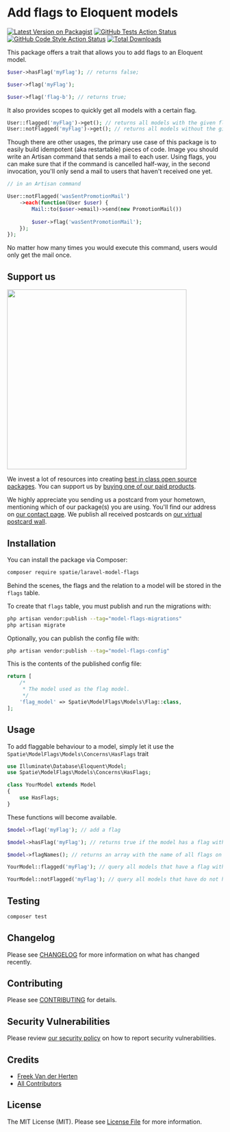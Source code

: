 # Add flags to Eloquent models

[![Latest Version on Packagist](https://img.shields.io/packagist/v/spatie/laravel-model-flags.svg?style=flat-square)](https://packagist.org/packages/spatie/laravel-model-flags)
[![GitHub Tests Action Status](https://img.shields.io/github/workflow/status/spatie/laravel-model-flags/run-tests?label=tests)](https://github.com/spatie/laravel-model-flags/actions?query=workflow%3Arun-tests+branch%3Amain)
[![GitHub Code Style Action Status](https://img.shields.io/github/workflow/status/spatie/laravel-model-flags/Fix%20PHP%20code%20style%20issues?label=code%20style)](https://github.com/spatie/laravel-model-flags/actions?query=workflow%3A"Fix+PHP+code+style+issues"+branch%3Amain)
[![Total Downloads](https://img.shields.io/packagist/dt/spatie/laravel-model-flags.svg?style=flat-square)](https://packagist.org/packages/spatie/laravel-model-flags)

This package offers a trait that allows you to add flags to an Eloquent model. 

```php
$user->hasFlag('myFlag'); // returns false;

$user->flag('myFlag');

$user->flag('flag-b'); // returns true;
```

It also provides scopes to quickly get all models with a certain flag.

```php
User::flagged('myFlag')->get(); // returns all models with the given flag
User::notFlagged('myFlag')->get(); // returns all models without the given flag
```

Though there are other usages, the primary use case of this package is to easily build idempotent (aka restartable) pieces of code. Image you should write an Artisan command that sends a mail to each user. Using flags, you can make sure that if the command is cancelled half-way, in the second invocation, you'll only send a mail to users that haven't received one yet. 

```php
// in an Artisan command

User::notFlagged('wasSentPromotionMail')
    ->each(function(User $user) {
        Mail::to($user->email)->send(new PromotionMail())
       
        $user->flag('wasSentPromotionMail');
    });
});
```

No matter how many times you would execute this command, users would only get the mail once.

## Support us

[<img src="https://github-ads.s3.eu-central-1.amazonaws.com/laravel-model-flags.jpg?t=1" width="419px" />](https://spatie.be/github-ad-click/laravel-model-flags)

We invest a lot of resources into creating [best in class open source packages](https://spatie.be/open-source). You can support us by [buying one of our paid products](https://spatie.be/open-source/support-us).

We highly appreciate you sending us a postcard from your hometown, mentioning which of our package(s) you are using. You'll find our address on [our contact page](https://spatie.be/about-us). We publish all received postcards on [our virtual postcard wall](https://spatie.be/open-source/postcards).

## Installation

You can install the package via Composer:

```bash
composer require spatie/laravel-model-flags
```

Behind the scenes, the flags and the relation to a model will be stored in the `flags` table. 

To create that `flags` table, you must publish and run the migrations with:

```bash
php artisan vendor:publish --tag="model-flags-migrations"
php artisan migrate
```

Optionally, you can publish the config file with:

```bash
php artisan vendor:publish --tag="model-flags-config"
```

This is the contents of the published config file:

```php
return [
    /*
     * The model used as the flag model.
     */
    'flag_model' => Spatie\ModelFlags\Models\Flag::class,
];
```

## Usage

To add flaggable behaviour to a model, simply let it use the `Spatie\ModelFlags\Models\Concerns\HasFlags` trait

```php
use Illuminate\Database\Eloquent\Model;
use Spatie\ModelFlags\Models\Concerns\HasFlags;

class YourModel extends Model
{
    use HasFlags;
}
```

These functions will become available.

```php 
$model->flag('myFlag'); // add a flag

$model->hasFlag('myFlag'); // returns true if the model has a flag with the given name

$model->flagNames(); // returns an array with the name of all flags on the model

YourModel::flagged('myFlag'); // query all models that have a flag with the given name

YourModel::notFlagged('myFlag'); // query all models that have do not have a flag with the given name
```


## Testing

```bash
composer test
```

## Changelog

Please see [CHANGELOG](CHANGELOG.md) for more information on what has changed recently.

## Contributing

Please see [CONTRIBUTING](CONTRIBUTING.md) for details.

## Security Vulnerabilities

Please review [our security policy](../../security/policy) on how to report security vulnerabilities.

## Credits

- [Freek Van der Herten](https://github.com/freekmurze)
- [All Contributors](../../contributors)

## License

The MIT License (MIT). Please see [License File](LICENSE.md) for more information.

